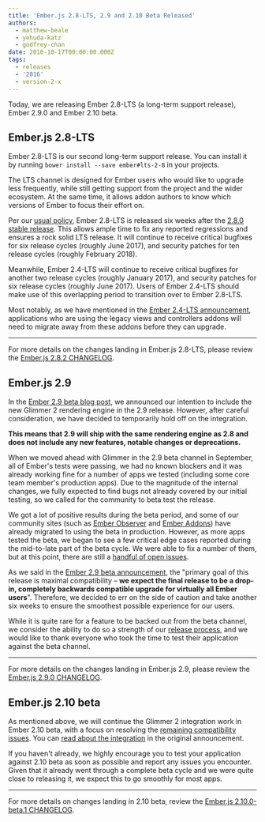 ```yaml
---
title: 'Ember.js 2.8-LTS, 2.9 and 2.10 Beta Released'
authors:
  - matthew-beale
  - yehuda-katz
  - godfrey-chan
date: 2016-10-17T00:00:00.000Z
tags:
  - releases
  - '2016'
  - version-2-x
---
```



Today, we are releasing Ember 2.8-LTS (a long-term support release), Ember 2.9.0 and Ember 2.10 beta.

## Ember.js 2.8-LTS

Ember 2.8-LTS is our second long-term support release. You can install it by running `bower install --save ember#lts-2-8` in your projects.

The LTS channel is designed for Ember users who would like to upgrade less frequently, while still getting support from the project and the wider ecosystem. At the same time, it allows addon authors to know which versions of Ember to focus their effort on.

Per our [usual policy](http://emberjs.com/blog/2016/02/25/announcing-embers-first-lts.html), Ember 2.8-LTS is released six weeks after the [2.8.0 stable release](http://emberjs.com/blog/2016/09/08/ember-2-8-and-2-9-beta-released.html#toc_ember-js-2-8). This allows ample time to fix any reported regressions and ensures a rock solid LTS release. It will continue to receive critical bugfixes for six release cycles (roughly June 2017), and security patches for ten release cycles (roughly February 2018).

Meanwhile, Ember 2.4-LTS will continue to receive critical bugfixes for another two release cycles (roughly January 2017), and security patches for six release cycles (roughly June 2017). Users of Ember 2.4-LTS should make use of this overlapping period to transition over to Ember 2.8-LTS.

Most notably, as we have mentioned in the [Ember 2.4-LTS announcement](http://emberjs.com/blog/2016/04/11/ember-2-5-released.html#toc_notable-deprecations-in-ember-2-4-lts), applications who are using the legacy views and controllers addons will need to migrate away from these addons before they can upgrade.

---

For more details on the changes landing in Ember.js 2.8-LTS, please review the [Ember.js 2.8.2 CHANGELOG](https://github.com/emberjs/ember.js/blob/v2.8.2/CHANGELOG.md).

## Ember.js 2.9

In the [Ember 2.9 beta blog post](http://emberjs.com/blog/2016/09/08/ember-2-8-and-2-9-beta-released.html#toc_ember-js-2-9-beta), we announced our intention to include the new Glimmer 2 rendering engine in the 2.9 release. However, after careful consideration, we have decided to temporarily hold off on the integration.

**This means that 2.9 will ship with the same rendering engine as 2.8 and does not include any new features, notable changes or deprecations.**

When we moved ahead with Glimmer in the 2.9 beta channel in September, all of Ember's tests were passing, we had no known blockers and it was already working fine for a number of apps we tested (including some core team member's production apps). Due to the magnitude of the internal changes, we fully expected to find bugs not already covered by our initial testing, so we called for the community to beta test the release.

We got a lot of positive results during the beta period, and some of our community sites (such as [Ember Observer](https://emberobserver.com/) and [Ember Addons](https://www.emberaddons.com/)) have already migrated to using the beta in production. However, as more apps tested the beta, we began to see a few critical edge cases reported during the mid-to-late part of the beta cycle. We were able to fix a number of them, but at this point, there are still a [handful of open issues](https://github.com/emberjs/ember.js/milestone/29).

As we said in the [Ember 2.9 beta announcement](http://emberjs.com/blog/2016/09/08/ember-2-8-and-2-9-beta-released.html#toc_compatibility-first), the "primary goal of this release is maximal compatibility – **we expect the final release to be a drop-in, completely backwards compatible upgrade for virtually all Ember users**". Therefore, we decided to err on the side of caution and take another six weeks to ensure the smoothest possible experience for our users.

While it is quite rare for a feature to be backed out from the beta channel, we consider the ability to do so a strength of our [release process](http://emberjs.com/blog/2013/09/06/new-ember-release-process.html#toc_the-beta-branch), and we would like to thank everyone who took the time to test their application against the beta channel.

---

For more details on the changes landing in Ember.js 2.9, please review the [Ember.js 2.9.0 CHANGELOG](https://github.com/emberjs/ember.js/blob/v2.9.0/CHANGELOG.md).

## Ember.js 2.10 beta

As mentioned above, we will continue the Glimmer 2 integration work in Ember 2.10 beta, with a focus on resolving the [remaining compatibility issues](https://github.com/emberjs/ember.js/milestone/29). You can [read about the integration](http://emberjs.com/blog/2016/09/08/ember-2-8-and-2-9-beta-released.html#toc_ember-js-2-9-beta) in the original announcement.

If you haven't already, we highly encourage you to test your application against 2.10 beta as soon as possible and report any issues you encounter. Given that it already went through a complete beta cycle and we were quite close to releasing it, we expect this to go smoothly for most apps.

---

For more details on changes landing in 2.10 beta, review the [Ember.js 2.10.0-beta.1 CHANGELOG](https://github.com/emberjs/ember.js/blob/v2.10.0-beta.1/CHANGELOG.md).
